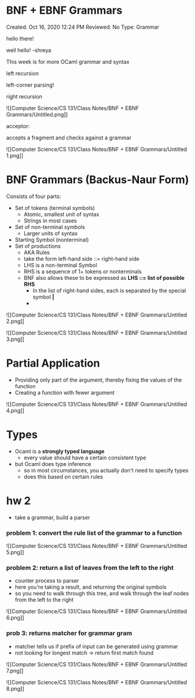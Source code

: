 # BNF + EBNF Grammars

Created: Oct 16, 2020 12:24 PM
Reviewed: No
Type: Grammar

hello there!

well hello! -shreya 

This week is for more OCaml grammar and syntax

left recursion

left-corner parsing!

right recursion

![[Computer Science/CS 131/Class Notes/BNF + EBNF Grammars/Untitled.png]]

acceptor:

accepts a fragment and checks against a grammar

![[Computer Science/CS 131/Class Notes/BNF + EBNF Grammars/Untitled 1.png]]

# BNF Grammars (Backus-Naur Form)

Consists of four parts:

- Set of tokens (terminal symbols)
    - Atomic, smallest unit of syntax
    - Strings in most cases
- Set of non-terminal symbols
    - Larger units of syntax
- Starting Symbol (nonterminal)
- Set of productions
    - AKA Rules
    - take the form left-hand side ::= right-hand side
    - LHS is a non-terminal Symbol
    - RHS is a sequence of 1+ tokens or nonterminals
    - BNF also allows these to be expressed as **LHS ::= list of possible RHS**
        - In the list of right-hand sides, each is separated by the special symbol **|**
        - 

![[Computer Science/CS 131/Class Notes/BNF + EBNF Grammars/Untitled 2.png]]

![[Computer Science/CS 131/Class Notes/BNF + EBNF Grammars/Untitled 3.png]]

# Partial Application

- Providing only part of the argument, thereby fixing the values of the function
- Creating a function with fewer argument

![[Computer Science/CS 131/Class Notes/BNF + EBNF Grammars/Untitled 4.png]]

# Types

- Ocaml is a **strongly typed language**
    - every value should have a certain consistent type
- but Ocaml does type inference
    - so in most circumstances, you actually don't need to specify types
    - does this based on certain rules

# hw 2

- take a grammar, build a parser

### problem 1: convert the rule list of the grammar to a function

![[Computer Science/CS 131/Class Notes/BNF + EBNF Grammars/Untitled 5.png]]

### problem 2: return a list of leaves from the left to the right

- counter process to parser
- here you're taking a result, and returning the original symbols
- so you need to walk through this tree, and walk through the leaf nodes from the left to the right

![[Computer Science/CS 131/Class Notes/BNF + EBNF Grammars/Untitled 6.png]]

### prob 3: returns matcher for grammar gram

- matcher tells us if prefix of input can be generated using grammar
- not looking for longest match → return first match found

![[Computer Science/CS 131/Class Notes/BNF + EBNF Grammars/Untitled 7.png]]

![[Computer Science/CS 131/Class Notes/BNF + EBNF Grammars/Untitled 8.png]]